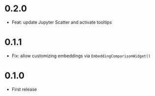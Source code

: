 # 0.2.0

- Feat: update Jupyter Scatter and activate tooltips

# 0.1.1

- Fix: allow customizing embeddings via `EmbeddingComparisonWidget()`

# 0.1.0

- First release
